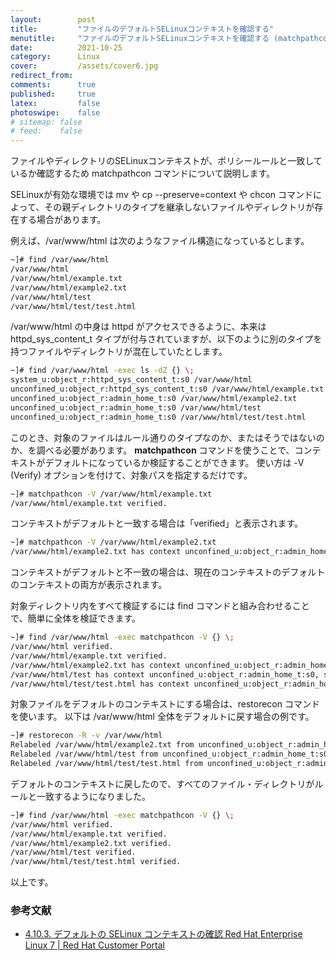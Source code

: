 ```yaml
---
layout:        post
title:         "ファイルのデフォルトSELinuxコンテキストを確認する"
menutitle:     "ファイルのデフォルトSELinuxコンテキストを確認する (matchpathcon -V)"
date:          2021-10-25
category:      Linux
cover:         /assets/cover6.jpg
redirect_from:
comments:      true
published:     true
latex:         false
photoswipe:    false
# sitemap: false
# feed:    false
---
```


ファイルやディレクトリのSELinuxコンテキストが、ポリシールールと一致しているか確認するため matchpathcon コマンドについて説明します。

SELinuxが有効な環境では mv や cp --preserve=context や chcon コマンドによって、その親ディレクトリのタイプを継承しないファイルやディレクトリが存在する場合があります。

例えば、/var/www/html は次のようなファイル構造になっているとします。
```bash
~]# find /var/www/html
/var/www/html
/var/www/html/example.txt
/var/www/html/example2.txt
/var/www/html/test
/var/www/html/test/test.html
```
/var/www/html の中身は httpd がアクセスできるように、本来は httpd_sys_content_t タイプが付与されていますが、以下のように別のタイプを持つファイルやディレクトリが混在していたとします。
```bash
~]# find /var/www/html -exec ls -dZ {} \;
system_u:object_r:httpd_sys_content_t:s0 /var/www/html
unconfined_u:object_r:httpd_sys_content_t:s0 /var/www/html/example.txt
unconfined_u:object_r:admin_home_t:s0 /var/www/html/example2.txt
unconfined_u:object_r:admin_home_t:s0 /var/www/html/test
unconfined_u:object_r:admin_home_t:s0 /var/www/html/test/test.html
```
このとき、対象のファイルはルール通りのタイプなのか、またはそうではないのか、を調べる必要があります。
**matchpathcon** コマンドを使うことで、コンテキストがデフォルトになっているか検証することができます。
使い方は -V (Verify) オプションを付けて、対象パスを指定するだけです。
```bash
~]# matchpathcon -V /var/www/html/example.txt
/var/www/html/example.txt verified.
```
コンテキストがデフォルトと一致する場合は「verified」と表示されます。
```bash
~]# matchpathcon -V /var/www/html/example2.txt
/var/www/html/example2.txt has context unconfined_u:object_r:admin_home_t:s0, should be system_u:object_r:httpd_sys_content_t:s0
```
コンテキストがデフォルトと不一致の場合は、現在のコンテキストのデフォルトのコンテキストの両方が表示されます。

対象ディレクトリ内をすべて検証するには find コマンドと組み合わせることで、簡単に全体を検証できます。
```bash
~]# find /var/www/html -exec matchpathcon -V {} \;
/var/www/html verified.
/var/www/html/example.txt verified.
/var/www/html/example2.txt has context unconfined_u:object_r:admin_home_t:s0, should be system_u:object_r:httpd_sys_content_t:s0
/var/www/html/test has context unconfined_u:object_r:admin_home_t:s0, should be system_u:object_r:httpd_sys_content_t:s0
/var/www/html/test/test.html has context unconfined_u:object_r:admin_home_t:s0, should be system_u:object_r:httpd_sys_content_t:s0
```
対象ファイルをデフォルトのコンテキストにする場合は、restorecon コマンドを使います。
以下は /var/www/html 全体をデフォルトに戻す場合の例です。
```bash
~]# restorecon -R -v /var/www/html
Relabeled /var/www/html/example2.txt from unconfined_u:object_r:admin_home_t:s0 to unconfined_u:object_r:httpd_sys_content_t:s0
Relabeled /var/www/html/test from unconfined_u:object_r:admin_home_t:s0 to unconfined_u:object_r:httpd_sys_content_t:s0
Relabeled /var/www/html/test/test.html from unconfined_u:object_r:admin_home_t:s0 to unconfined_u:object_r:httpd_sys_content_t:s0
```
デフォルトのコンテキストに戻したので、すべてのファイル・ディレクトリがルールと一致するようになりました。
```bash
~]# find /var/www/html -exec matchpathcon -V {} \;
/var/www/html verified.
/var/www/html/example.txt verified.
/var/www/html/example2.txt verified.
/var/www/html/test verified.
/var/www/html/test/test.html verified.
```
以上です。



### 参考文献

- [4.10.3. デフォルトの SELinux コンテキストの確認 Red Hat Enterprise Linux 7 \| Red Hat Customer Portal](https://access.redhat.com/documentation/ja-jp/red_hat_enterprise_linux/7/html/selinux_users_and_administrators_guide/sect-security-enhanced_linux-working_with_selinux-maintaining_selinux_labels_#sect-Security-Enhanced_Linux-Maintaining_SELinux_Labels_-Checking_the_Default_SELinux_Context)
